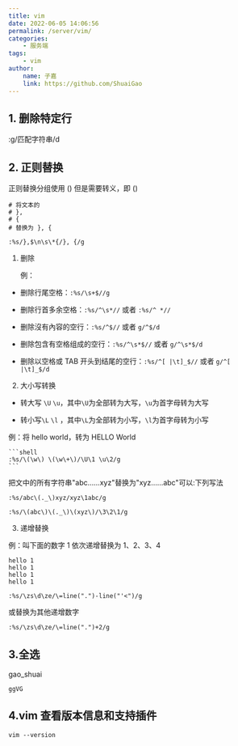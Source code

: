 ```yaml
---
title: vim
date: 2022-06-05 14:06:56
permalink: /server/vim/
categories:
    - 服务端
tags:
    - vim
author:
    name: 子嘉
    link: https://github.com/ShuaiGao
---
```


## 1. 删除特定行

:g/匹配字符串/d

## 2. 正则替换

正则替换分组使用 () 但是需要转义，即 \(\)

```text
# 将文本的
# },
# {
# 替换为 }, {

:%s/},$\n\s\*{/}, {/g
```

1. 删除

    例：

-   删除行尾空格：`:%s/\s+$//g`

-   删除行首多余空格：`:%s/^\s*//` 或者 `:%s/^ *//`

-   删除沒有內容的空行：`:%s/^$//` 或者 `g/^$/d`

-   删除包含有空格组成的空行：`:%s/^\s*$//` 或者 `g/^\s*$/d`

-   删除以空格或 TAB 开头到结尾的空行：`:%s/^[ |\t]_$//` 或者 `g/^[ |\t]_$/d`

2. 大小写转换

-   转大写 `\U` `\u`，其中`\U`为全部转为大写，`\u`为首字母转为大写

-   转小写`\L` `\l` ，其中`\L`为全部转为小写，`\l`为首字母转为小写

例：将 hello world，转为 HELLO World

    ```shell
    :%s/\(\w\) \(\w\+\)/\U\1 \u\2/g
    ```

把文中的所有字符串"abc……xyz"替换为"xyz……abc"可以:下列写法

`:%s/abc\(._\)xyz/xyz\1abc/g`

`:%s/\(abc\)\(._\)\(xyz\)/\3\2\1/g`

3. 递增替换

例：叫下面的数字 1 依次递增替换为 1、2、3、4

```
hello 1
hello 1
hello 1
hello 1
```

`:%s/\zs\d\ze/\=line(".")-line("'<")/g`

或替换为其他递增数字

`:%s/\zs\d\ze/\=line(".")+2/g`

## 3.全选

gao_shuai

```
ggVG
```

## 4.vim 查看版本信息和支持插件

```
vim --version
```
